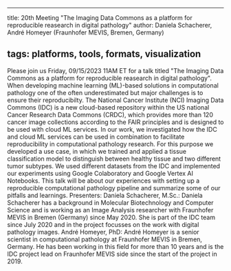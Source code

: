 
---
title: 20th Meeting "The Imaging Data Commons as a platform for reproducible reasearch in digital pathology"
author: Daniela Schacherer, André Homeyer (Fraunhofer MEVIS, Bremen, Germany)

tags: platforms, tools, formats, visualization
---

Please join us Friday, 09/15/2023 11AM ET for a talk titled "The Imaging Data Commons as a platform for reproducible reasearch in digital pathology". When developing machine learning (ML)-based solutions in computational pathology one of the often underestimated but major challenges is to ensure their reproducibilty. The National Cancer Institute (NCI) Imaging Data Commons (IDC) is a new cloud-based repository within the US national Cancer Research Data Commons (CRDC), which provides more than 120 cancer image collections according to the FAIR principles and is designed to be used with cloud ML services. In our work, we investigated how the IDC and cloud ML services can be used in combination to facilitate reproducibility in computational pathology research. For this purpose we developed a use case, in which we trained and applied a tissue classification model to distinguish between healthy tissue and two different tumor subtypes. We used different datasets from the IDC and implemented our experiments using Google Colaboratory and Google Vertex AI Notebooks.
This talk will be about our experiences with setting up a reproducible computational pathology pipeline and summarize some of our pitfalls and learnings.
Presenters: Daniela Schacherer, M.Sc.: Daniela Schacherer has a background in Molecular Biotechnology and Computer Science and is working as an Image Analysis researcher with Fraunhofer MEVIS in Bremen (Germany) since May 2020. She is part of the IDC team since July 2020 and in the project focusses on the work with digital pathology images. André Homeyer, PhD: André Homeyer is a senior scientist in computational pathology at Fraunhofer MEVIS in Bremen, Germany. He has been working in this field for more than 10 years and is the IDC project lead on Fraunhofer MEVIS side since the start of the project in 2019.  

